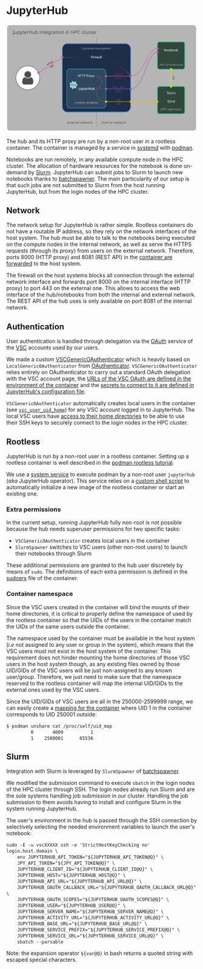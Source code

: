 # JupyterHub

![JupyterHub integration in HPC cluster](jupyterhub-diagram.png "JupyterHub integration in HPC cluster")

The hub and its HTTP proxy are run by a non-root user in a rootless container. The container is managed by a service in [systemd](https://systemd.io/) with [podman](https://podman.io/).

Notebooks are run remotely, in any available compute node in the HPC cluster. The allocation of hardware resources for the notebook is done on-demand by [Slurm](https://slurm.schedmd.com/). JupyterHub can submit jobs to Slurm to launch new notebooks thanks to [batchspawner](https://github.com/jupyterhub/batchspawner). The main particularity of our setup is that such jobs are not submitted to Slurm from the host running JupyterHub, but from the login nodes of the HPC cluster.

## Network

The network setup for JupyterHub is rather simple. Rootless containers do not have a routable IP address, so they rely on the network interfaces of the host system. The hub must be able to talk to the notebooks being executed on the compute nodes in the internal network, as well as serve the HTTPS requests (through its proxy) from users on the external network. Therefore, ports 8000 (HTTP proxy) and 8081 (REST API) in the [container are forwarded](usr/local/bin/jupyterhub-init.sh#L79) to the host system.

The firewall on the host systems blocks all connection through the external network interface and forwards port 8000 on the internal interface (HTTP proxy) to port 443 on the external one. This allows to access the web interface of the hub/notebooks from both the internal and external network. The REST API of the hub uses is only available on port 8081 of the internal network.

## Authentication

User authentication is handled through delegation via the [OAuth](https://en.wikipedia.org/wiki/OAuth) service of the [VSC](https://www.vscentrum.be/) accounts used by our users.

We made a custom [VSCGenericOAuthenticator](etc/jupyterhub/jupyterhub_config.py#L73-L77) which is heavily based on `LocalGenericOAuthenticator` from [OAuthenticator](https://github.com/jupyterhub/oauthenticator/). `VSCGenericOAuthenticator` relies entirely on OAuthenticator to carry out a standard OAuth delegation with the VSC account page, the [URLs of the VSC OAuth are defined in the environment of the container](container/Dockerfile#L59-L61) and the [secrets to connect to it are defined in JupyterHub's configuration file](etc/jupyterhub/jupyterhub_config.py#L83-L88).

`VSCGenericOAuthenticator` automatically creates local users in the container (see [`vsc_user_uid_home`](etc/jupyterhub/jupyterhub_config.py#L43)) for any VSC account logged in to JupyterHub. The local VSC users have [access to their home directories](usr/local/bin/jupyterhub-init.sh#L80) to be able to use their SSH keys to securely connect to the login nodes in the HPC cluster.

## Rootless

JupyterHub is run by a non-root user in a rootless container. Setting up a rootless container is well described in the [podman rootless tutorial](https://github.com/containers/podman/blob/main/docs/tutorials/rootless_tutorial.md).

We use a [system service](etc/systemd/system/jupyterhub.service) to execute podman by a non-root user `jupyterhub` (*aka* JupyterHub operator). This service relies on a [custom shell script](usr/local/bin/jupyterhub-init.sh) to automatically initialize a new image of the rootless container or start an existing one.

### Extra permissions

In the current setup, running JupyterHub fully non-root is not possible because the hub needs superuser permissions for two specific tasks:

* `VSCGenericOAuthenticator` creates local users in the container
* `SlurmSpawner` switches to VSC users (other non-root users) to launch their notebooks through Slurm

These additional permissions are granted to the hub user discretely by means of `sudo`. The definitions of each extra permission is defined in the [sudoers](container/sudoers.conf) file of the container.

### Container namespace

Since the VSC users created in the container will bind the mounts of their home directories, it is critical to properly define the namespace of used by the rootless container so that the UIDs of the users in the container match the UIDs of the same users outside the container.

The namespace used by the container must be available in the host system (*i.e* not assigned to any user or group in the system), which means that the VSC users must not exist in the host system of the container. This requirement does not hinder mounting the home directories of those VSC users in the host system though, as any existing files owned by those UID/GIDs of the VSC users will be just non-assigned to any known user/group. Therefore, we just need to make sure that the namespace reserved to the rootless container will map the internal UID/GIDs to the external ones used by the VSC users.

Since the UID/GIDs of VSC users are all in the 250000-2599999 range, we can easily create a [mapping for the container](etc/subuid) where UID 1 in the container corresponds to UID 250001 outside:

```
$ podman unshare cat /proc/self/uid_map
         0       4009          1
         1    2500001      65536
```

## Slurm

Integration with Slurm is leveraged by `SlurmSpawner` of [batchspawner](https://github.com/jupyterhub/batchspawner).

We modified the submission command to execute `sbatch` in the login nodes of the HPC cluster through SSH. The login nodes already run Slurm and are the sole systems handling job submission in our cluster. Handling the job submission to them avoids having to install and configure Slurm in the system running JupyterHub.

The user's environment in the hub is passed through the SSH connection by selectively selecting the needed environment variables to launch the user's notebook:

```
sudo -E -u vscXXXXX ssh -o 'StrictHostKeyChecking no' login.host.domain \ 
    env JUPYTERHUB_API_TOKEN="${JUPYTERHUB_API_TOKEN@Q}" \ 
    JPY_API_TOKEN="${JPY_API_TOKEN@Q}" \ 
    JUPYTERHUB_CLIENT_ID="${JUPYTERHUB_CLIENT_ID@Q}" \ 
    JUPYTERHUB_HOST="${JUPYTERHUB_HOST@Q}" \ 
    JUPYTERHUB_API_URL="${JUPYTERHUB_API_URL@Q}" \ 
    JUPYTERHUB_OAUTH_CALLBACK_URL="${JUPYTERHUB_OAUTH_CALLBACK_URL@Q}" \ 
    JUPYTERHUB_OAUTH_SCOPES="${JUPYTERHUB_OAUTH_SCOPES@Q}" \ 
    JUPYTERHUB_USER="${JUPYTERHUB_USER@Q}" \ 
    JUPYTERHUB_SERVER_NAME="${JUPYTERHUB_SERVER_NAME@Q}" \ 
    JUPYTERHUB_ACTIVITY_URL="${JUPYTERHUB_ACTIVITY_URL@Q}" \ 
    JUPYTERHUB_BASE_URL="${JUPYTERHUB_BASE_URL@Q}" \ 
    JUPYTERHUB_SERVICE_PREFIX="${JUPYTERHUB_SERVICE_PREFIX@Q}" \ 
    JUPYTERHUB_SERVICE_URL="${JUPYTERHUB_SERVICE_URL@Q}" \ 
    sbatch --parsable
```

Note: the expansion operator `${var@Q}` in bash returns a quoted string with escaped special characters.

